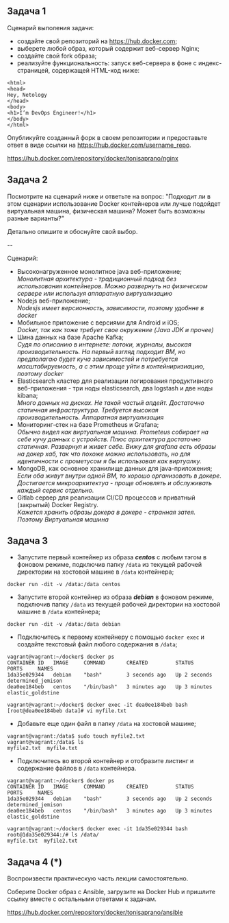 ## Задача 1

Сценарий выполения задачи:

- создайте свой репозиторий на https://hub.docker.com;
- выберете любой образ, который содержит веб-сервер Nginx;
- создайте свой fork образа;
- реализуйте функциональность:
запуск веб-сервера в фоне с индекс-страницей, содержащей HTML-код ниже:
```
<html>
<head>
Hey, Netology
</head>
<body>
<h1>I’m DevOps Engineer!</h1>
</body>
</html>
```
Опубликуйте созданный форк в своем репозитории и предоставьте ответ в виде ссылки на https://hub.docker.com/username_repo.

https://hub.docker.com/repository/docker/tonisaprano/nginx

## Задача 2

Посмотрите на сценарий ниже и ответьте на вопрос:
"Подходит ли в этом сценарии использование Docker контейнеров или лучше подойдет виртуальная машина, физическая машина? Может быть возможны разные варианты?"

Детально опишите и обоснуйте свой выбор.

--

Сценарий:

- Высоконагруженное монолитное java веб-приложение;      
*Монолитная архитектура - традиционный подход без использования контейнеров. Можно развернуть на физическом сервере или используя аппаратную виртуализацию*
- Nodejs веб-приложение;      
*Nodesjs имеет версионность, зависимости, поэтому удобнне в docker*
- Мобильное приложение c версиями для Android и iOS;   
*Docker, так как тоже требует свое окружение (Java JDK и прочее)*
- Шина данных на базе Apache Kafka;   
*Судя по описанию в интернете: потоки, журналы, высокая производительность. На первый взгляд подходит ВМ, но предполагаю будет куча зависимостей и потребуется масштабируемость, а с этим проще уйти в контейниризиацию, поэтому docker*
- Elasticsearch кластер для реализации логирования продуктивного веб-приложения - три ноды elasticsearch, два logstash и две ноды kibana;      
*Много данных на дисках. Не такой частый апдейт. Достаточно статичная инфраструктура. Требуется высокая производительность. Аппаратная виртуализация*
- Мониторинг-стек на базе Prometheus и Grafana;      
*Обычно видел как виртуальная машина. Prometeus собирает на себе кучу данных с устройств. Плюс архитектура достаточно статичная. Развернул и живет себе. Вижу для grafana есть образы на докер хаб, так что похоже можно использовать, но для идентичности с прометусом я бы использовал как виртуалку.*
- MongoDB, как основное хранилище данных для java-приложения;   
*Если оба живут внутри одной ВМ, то хорошо организовать в докере. Достигается микроархитектуа - проще обновлять и обслуживать каждый сервис отдельно.*
- Gitlab сервер для реализации CI/CD процессов и приватный (закрытый) Docker Registry.   
*Кажется хранить образы докера в докере - странная затея. Поэтому Виртуальная машина*



## Задача 3

- Запустите первый контейнер из образа ***centos*** c любым тэгом в фоновом режиме, подключив папку ```/data``` из текущей рабочей директории на хостовой машине в ```/data``` контейнера;   
```
docker run -dit -v /data:/data centos
```
- Запустите второй контейнер из образа ***debian*** в фоновом режиме, подключив папку ```/data``` из текущей рабочей директории на хостовой машине в ```/data``` контейнера;   
```
docker run -dit -v /data:/data debian
```
- Подключитесь к первому контейнеру с помощью ```docker exec``` и создайте текстовый файл любого содержания в ```/data```;   
```
vagrant@vagrant:~/docker$ docker ps
CONTAINER ID   IMAGE     COMMAND       CREATED         STATUS         PORTS     NAMES
1da35e029344   debian    "bash"        3 seconds ago   Up 2 seconds             determined_jemison
dea0ee184beb   centos    "/bin/bash"   3 minutes ago   Up 3 minutes             elastic_goldstine 

vagrant@vagrant:~/docker$ docker exec -it dea0ee184beb bash
[root@dea0ee184beb data]# vi myfile.txt 
```
- Добавьте еще один файл в папку ```/data``` на хостовой машине;   
```
vagrant@vagrant:/data$ sudo touch myfile2.txt
vagrant@vagrant:/data$ ls
myfile2.txt  myfile.txt
```
- Подключитесь во второй контейнер и отобразите листинг и содержание файлов в ```/data``` контейнера.   
```
vagrant@vagrant:~/docker$ docker ps
CONTAINER ID   IMAGE     COMMAND       CREATED         STATUS         PORTS     NAMES
1da35e029344   debian    "bash"        3 seconds ago   Up 2 seconds             determined_jemison
dea0ee184beb   centos    "/bin/bash"   3 minutes ago   Up 3 minutes             elastic_goldstine 

vagrant@vagrant:~/docker$ docker exec -it 1da35e029344 bash
root@1da35e029344:/# ls /data/
myfile.txt  myfile2.txt
```

## Задача 4 (*)

Воспроизвести практическую часть лекции самостоятельно.

Соберите Docker образ с Ansible, загрузите на Docker Hub и пришлите ссылку вместе с остальными ответами к задачам.

https://hub.docker.com/repository/docker/tonisaprano/ansible
